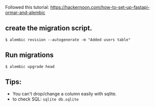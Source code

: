 Followed this tutorial: https://hackernoon.com/how-to-set-up-fastapi-ormar-and-alembic

## create the migration script. 
```
$ alembic revision --autogenerate -m "Added users table"
```

## Run migrations
```
$ alembic upgrade head
```

## Tips:
- You can't drop/change a column easily with sqlite.
- to check SQL: `sqlite db.sqlite`